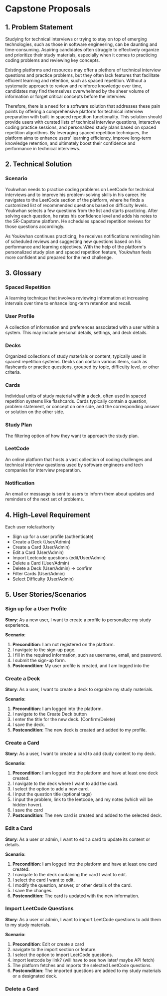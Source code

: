 # Capstone Proposals

## 1. Problem Statement
Studying for technical interviews or trying to stay on top of emerging technologies, such as those in software engineering, can be daunting and time-consuming. Aspiring candidates often struggle to effectively organize and prioritize their study materials, especially when it comes to practicing coding problems and reviewing key concepts.

Existing platforms and resources may offer a plethora of technical interview questions and practice problems, but they often lack features that facilitate efficient learning and retention, such as spaced repetition. Without a systematic approach to review and reinforce knowledge over time, candidates may find themselves overwhelmed by the sheer volume of information or forget critical concepts before the interview.

Therefore, there is a need for a software solution that addresses these pain points by offering a comprehensive platform for technical interview preparation with built-in spaced repetition functionality. This solution should provide users with curated lists of technical interview questions, interactive coding practice sessions, and personalized study plans based on spaced repetition algorithms. By leveraging spaced repetition techniques, the platform aims to enhance users' learning efficiency, improve long-term knowledge retention, and ultimately boost their confidence and performance in technical interviews.

## 2. Technical Solution

### Scenario
Youkwhan needs to practice coding problems on LeetCode for technical interviews and to improve his problem-solving skills in his career. He navigates to the LeetCode section of the platform, where he finds a customized list of recommended questions based on difficulty levels. Youkwhan selects a few questions from the list and starts practicing. After solving each question, he rates his confidence level and adds his notes to the SR-Capstone platform. He schedules spaced repetition reviews for those questions accordingly.

As Youkwhan continues practicing, he receives notifications reminding him of scheduled reviews and suggesting new questions based on his performance and learning objectives. With the help of the platform's personalized study plan and spaced repetition feature, Youkwhan feels more confident and prepared for the next challenge.

## 3. Glossary
### Spaced Repetition
A learning technique that involves reviewing information at increasing intervals over time to enhance long-term retention and recall. 
### User Profile
A collection of information and preferences associated with a user within a system. This may include personal details, settings, and deck details.
### Decks
Organized collections of study materials or content, typically used in spaced repetition systems. Decks can contain various items, such as flashcards or practice questions, grouped by topic, difficulty level, or other criteria.
### Cards
Individual units of study material within a deck, often used in spaced repetition systems like flashcards. Cards typically contain a question, problem statement, or concept on one side, and the corresponding answer or solution on the other side.
### Study Plan
The filtering option of how they want to approach the study plan.
### LeetCode
An online platform that hosts a vast collection of coding challenges and technical interview questions used by software engineers and tech companies for interview preparation. 
### Notification
An email or messasge is sent to users to inform them about updates and reminders of the next set of problems.

## 4. High-Level  Requirement
Each user role/authority
- Sign up for a user profile (authenticate)
- Create a Deck (User/Admin)
- Create a Card (User/Admin)
- Edit a Card (User/Admin)
- Import Leetcode questions (edit/User/Admin)
- Delete a Card (User/Admin)
- Delete a Deck (User/Admin) -> confirm
- Filter Cards (User/Admin)
- Select Difficulty (User/Admin)

## 5. User Stories/Scenarios
### Sign up for a User Profile
**Story**: As a new user, I want to create a profile to personalize my study experience.

**Scenario**:

1. **Precondition**: I am not registered on the platform.
2. I navigate to the sign-up page.
3. I fill in the required information, such as username, email, and password.
4. I submit the sign-up form.
5. **Postcondition**: My user profile is created, and I am logged into the

### Create a Deck
**Story**: As a user, I want to create a deck to organize my study materials.

**Scenario**:

1. **Precondition**: I am logged into the platform.
2. I navigate to the Create Deck button
3. I enter the title for the new deck. (Confirm/Delete)
4. I save the deck.
5. **Postcondition**: The new deck is created and added to my profile.

### Create a Card
**Story**: As a user, I want to create a card to add study content to my deck.

**Scenario**:

1. **Precondition**:  I am logged into the platform and have at least one deck created.
2. I navigate to the deck where I want to add the card.
3. I select the option to add a new card.
4. I input the question title (optional tags)
5. I input the problem, link to the leetcode, and my notes (which will be hidden hover).
6. I save the card
7. **Postcondition**: The new card is created and added to the selected deck.

### Edit a Card
**Story**: As a user or admin, I want to edit a card to update its content or details.

**Scenario**:
1. **Precondition**:  I am logged into the platform and have at least one card created.
2. I navigate to the deck containing the card I want to edit.
3. I select the card I want to edit.
4. I modify the question, answer, or other details of the card.
5. I save the changes.
7. **Postcondition**: The card is updated with the new information.

### Import LeetCode Questions
**Story**: As a user or admin, I want to import LeetCode questions to add them to my study materials.

**Scenario**:

1. **Precondition**: Edit or create a card
2. navigate to the import section or feature.
3. I select the option to import LeetCode questions.
4. import leetcode by link? (will have to see how later/ maybe API fetch)
5. The platform fetches and imports the selected LeetCode questions.
6. **Postcondition**: The imported questions are added to my study materials or a designated deck.

###  Delete a Card
